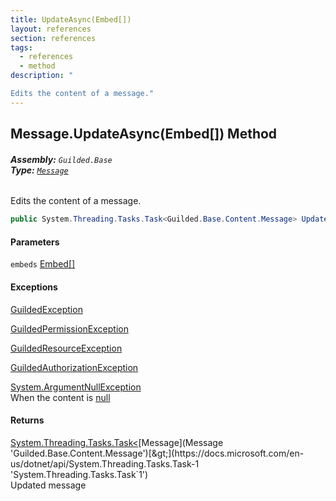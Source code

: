 ```yaml
---
title: UpdateAsync(Embed[])
layout: references
section: references
tags:
  - references
  - method
description: "

Edits the content of a message."
---
```


## Message.UpdateAsync(Embed[]) Method
###### **Assembly:** `Guilded.Base`<br/>**Type:** [`Message`](Message 'Guilded.Base.Content.Message')

Edits the content of a message.

```csharp
public System.Threading.Tasks.Task<Guilded.Base.Content.Message> UpdateAsync(params Guilded.Base.Embeds.Embed[] embeds);
```
#### Parameters

<a name='Guilded.Base.Content.Message.UpdateAsync(Guilded.Base.Embeds.Embed[]).embeds'></a>

`embeds` [Embed](Embed 'Guilded.Base.Embeds.Embed')[[]](https://docs.microsoft.com/en-us/dotnet/api/System.Array 'System.Array')

#### Exceptions

[GuildedException](GuildedException 'Guilded.Base.GuildedException')

[GuildedPermissionException](GuildedPermissionException 'Guilded.Base.GuildedPermissionException')

[GuildedResourceException](GuildedResourceException 'Guilded.Base.GuildedResourceException')

[GuildedAuthorizationException](GuildedAuthorizationException 'Guilded.Base.GuildedAuthorizationException')

[System.ArgumentNullException](https://docs.microsoft.com/en-us/dotnet/api/System.ArgumentNullException 'System.ArgumentNullException')  
When the content is [null](https://docs.microsoft.com/en-us/dotnet/csharp/language-reference/keywords/null 'https://docs.microsoft.com/en-us/dotnet/csharp/language-reference/keywords/null')

#### Returns
[System.Threading.Tasks.Task&lt;](https://docs.microsoft.com/en-us/dotnet/api/System.Threading.Tasks.Task-1 'System.Threading.Tasks.Task`1')[Message](Message 'Guilded.Base.Content.Message')[&gt;](https://docs.microsoft.com/en-us/dotnet/api/System.Threading.Tasks.Task-1 'System.Threading.Tasks.Task`1')  
Updated message